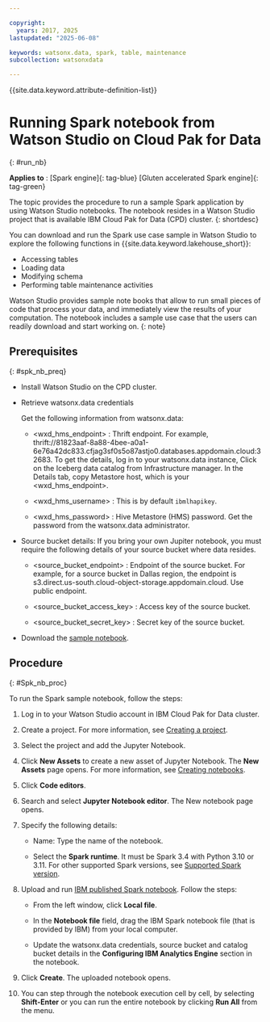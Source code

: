 ```yaml
---

copyright:
  years: 2017, 2025
lastupdated: "2025-06-08"

keywords: watsonx.data, spark, table, maintenance
subcollection: watsonxdata

---
```


{{site.data.keyword.attribute-definition-list}}

# Running Spark notebook from Watson Studio on Cloud Pak for Data
{: #run_nb}

**Applies to** : [Spark engine]{: tag-blue}  [Gluten accelerated Spark engine]{: tag-green}

The topic provides the procedure to run a sample Spark application by using Watson Studio notebooks. The notebook resides in a Watson Studio project that is available IBM Cloud Pak for Data (CPD) cluster.
{: shortdesc}

You can download and run the Spark use case sample in Watson Studio to explore the following functions in {{site.data.keyword.lakehouse_short}}:

* Accessing tables
* Loading data
* Modifying schema
* Performing table maintenance activities

Watson Studio provides sample note books that allow to run small pieces of code that process your data, and immediately view the results of your computation. The notebook includes a sample use case that the users can readily download and start working on.
{: note}

## Prerequisites
{: #spk_nb_preq}

* Install Watson Studio on the CPD cluster.

* Retrieve watsonx.data credentials

    Get the following information from watsonx.data:

    * <wxd_hms_endpoint> : Thrift endpoint. For example, thrift://81823aaf-8a88-4bee-a0a1-6e76a42dc833.cfjag3sf0s5o87astjo0.databases.appdomain.cloud:32683. To get the details, log in to your watsonx.data instance, Click on the Iceberg data catalog from Infrastructure manager. In the Details tab, copy Metastore host, which is your <wxd_hms_endpoint>.

    * <wxd_hms_username> : This is by default `ibmlhapikey`.

    * <wxd_hms_password> : Hive Metastore (HMS) password. Get the password from the watsonx.data administrator.

* Source bucket details: If you bring your own Jupiter notebook, you must require the following details of your source bucket where data resides.

    * <source_bucket_endpoint> : Endpoint of the source bucket. For example, for a source bucket in Dallas region, the endpoint is s3.direct.us-south.cloud-object-storage.appdomain.cloud. Use public endpoint.

    * <source_bucket_access_key> : Access key of the source bucket.

    * <source_bucket_secret_key> : Secret key of the source bucket.

* Download the [sample notebook](https://dataplatform.cloud.ibm.com/exchange/public/entry/view/995a90fc-ef89-4fe1-9a1f-092d8be0d839?context=wx).



## Procedure
{: #Spk_nb_proc}

To run the Spark sample notebook, follow the steps:

1. Log in to your Watson Studio account in IBM Cloud Pak for Data cluster.

2. Create a project. For more information, see [Creating a project](https://dataplatform.cloud.ibm.com/docs/content/wsj/getting-started/projects.html?context=cpdaas&audience=wdp).

3. Select the project and add the Jupyter Notebook.

4. Click **New Assets** to create a new asset of Jupyter Notebook. The **New Assets** page opens. For more information, see [Creating notebooks](https://dataplatform.cloud.ibm.com/docs/content/wsj/analyze-data/creating-notebooks.html?context=cpdaas&audience=wdp).

5. Click **Code editors**.

6. Search and select **Jupyter Notebook editor**. The New notebook page opens.

7. Specify the following details:
    * Name: Type the name of the notebook.

    * Select the **Spark runtime**. It must be Spark 3.4 with Python 3.10 or 3.11. For other supported Spark versions, see [Supported Spark version](/docs/watsonxdata?topic=watsonxdata-wxd-ae_limits#cpu-mem-spk_versn).

8. Upload and run [IBM published Spark notebook](https://dataplatform.cloud.ibm.com/exchange/public/entry/view/995a90fc-ef89-4fe1-9a1f-092d8be0d839?context=wx). Follow the steps:

    * From the left window, click **Local file**.

    * In the **Notebook file** field, drag the IBM Spark notebook file (that is provided by IBM) from your local computer.

    * Update the watsonx.data credentials, source bucket and catalog bucket details in the **Configuring IBM Analytics Engine** section in the notebook.

9. Click **Create**. The uploaded notebook opens.

10. You can step through the notebook execution cell by cell, by selecting **Shift-Enter** or you can run the entire notebook by clicking **Run All** from the menu.
